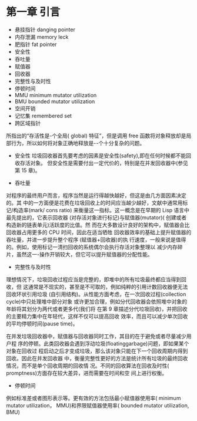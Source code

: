 # 第一章 引言

- 悬挂指针 danging pointer
- 内存泄漏 memory leck
- 肥指针 fat pointer
- 安全性
- 吞吐量
- 赋值器
- 回收器
- 完整性与及时性
- 停顿时间
- MMU minimum mutator utilization
- BMU bounded mutator utilization
- 空间开销
- 记忆集 remembered set
- 跨区域指针


所指出的“存活性是-个全局( global) 特征”，但是调用 free 函数将对象释放却是局部行为，所以如何将对象正确地释放是--个十分复杂的问题。

- 安全性
  垃圾回收器首先要考虑的因素是安全性(safety),即在任何时候都不能回收存活对象。
  但安全性是需要付出一定代价的，特别是在并发回收器中(参见第 15 章)。

- 吞吐量

对程序的最终用户而言，程序当然是运行得越快越好，但这是由几方面因素决定的。其
中的一方面便是花费在垃圾回收上的时间应当越少越好，文献中通常用标记/构造率(mark/
cons ratio) 来衡量这一指标。这一概念是在早期的 Lisp 语言中最先提出的，它表示回收器
(对存活对象进行标记)与赋值器(mutator)( 创建或者构造新的链表单元)活跃度的比值。然
而在大多数设计良好的架构中，赋值器会比回收器占用更多的 CPU 时间，因此在适当牺牲
回收器效率的基础上提升赋值器的吞吐量，并进一步提升整个程序 (赋值器+回收器)的执
行速度，一般来说是值得的。例如，使用标记一清扫回收的系统偶尔会执行存活对象整理以
减少内存碎片，虽然这一-操作开销较大，但它可以提升赋值器的分配性能。

- 完整性与及时性

理想情况下，垃圾回收过程应当是完整的，即堆中的所有垃圾最终都应当得到回收，但
这通常是不现实的，甚至是不可取的，例如纯粹的引用计数回收器便无法回收环状引用垃圾
(自引用结构)。从性能方面考虑，在一次回收过程(collection cycle)中只处理堆中部分对象
或许更加合理，例如分代回收器会依照堆中对象的年龄将其划分为两代或者更多代(我们将
在第 9 章描述分代垃圾回收)，并把回收的主要精力集中在年轻代，这样不仅可以提高回收
效率，而且可以减少单次回收的平均停顿时间(pause time)。

在并发垃圾回收器中，赋值器与回收器同时工作，其目的在于避免或者尽量减少用户程
序的停顿。此类回收器会遇到浮动垃圾(floatinggarbage)问题，即如果某个对象在回收过
程启动之后才变成垃圾，那么该对象只能在下一个回收周期内得到回收。因此在并发回收器
中，衡量完整性更好的方法是统计所有垃圾的最终回收情况，而不是单个回收周期的回收情
况。不同的回收算法在回收及时性( promptness)方面存在较大差异，进而需要在时间和空
间上进行权衡。

- 停顿时间

例如标准差或者图形表示等。更有效的方法包括最小赋值器使用率( minimum mutator utilization， MMU)和界限赋值器使用率( bounded mutator utilization, BMU)

